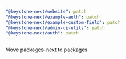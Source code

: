 ```yaml
---
"@keystone-next/website": patch
"@keystone-next/example-auth": patch
"@keystone-next/example-custom-field": patch
"@keystone-next/admin-ui-utils": patch
"@keystone-next/auth": patch
---
```


Move packages-next to packages
